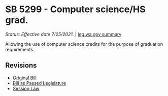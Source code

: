 # SB 5299 - Computer science/HS grad.
*Status: Effective date 7/25/2021.* | [leg.wa.gov summary](https://app.leg.wa.gov/billsummary?BillNumber=5299&Year=2021)

Allowing the use of computer science credits for the purpose of graduation requirements.

## Revisions
* [Original Bill](1/)
* [Bill as Passed Legislature](1/)
* [Session Law](1/)